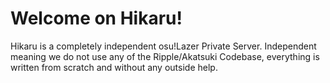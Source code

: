 # Welcome on Hikaru!

Hikaru is a completely independent osu!Lazer Private Server.
Independent meaning we do not use any of the Ripple/Akatsuki Codebase,
everything is written from scratch and without any outside help.
